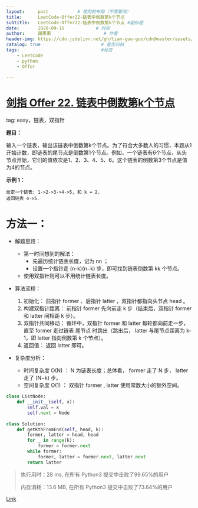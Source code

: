 ```yaml
---
layout:     post           # 使用的布局（不需要改）
title:      LeetCode-Offer22-链表中倒数第k个节点
subtitle:   LeetCode-Offer22-链表中倒数第k个节点 #副标题
date:       2020-09-15            # 时间
author:     甜果果                    # 作者
header-img: https://cdn.jsdelivr.net/gh/tian-guo-guo/cdn@master/assets/picgoimg/20200701171155.png  #背景图片
catalog: true                       # 是否归档
tags:                               #标签
    - LeetCode
    - python
    - Offer

---
```


# [剑指 Offer 22. 链表中倒数第k个节点](https://leetcode-cn.com/problems/lian-biao-zhong-dao-shu-di-kge-jie-dian-lcof/)

tag: easy，链表，双指针

**题目：**

输入一个链表，输出该链表中倒数第k个节点。为了符合大多数人的习惯，本题从1开始计数，即链表的尾节点是倒数第1个节点。例如，一个链表有6个节点，从头节点开始，它们的值依次是1、2、3、4、5、6。这个链表的倒数第3个节点是值为4的节点。

**示例 1：**

```
给定一个链表: 1->2->3->4->5, 和 k = 2.
返回链表 4->5.
```

# 方法一：

-   解题思路：
    -   第一时间想到的解法：
        -   先遍历统计链表长度，记为 nn ；
        -   设置一个指针走 (n-k)(n−k) 步，即可找到链表倒数第 kk 个节点。
    -   使用双指针则可以不用统计链表长度。

- 算法流程：
    1. 初始化： 前指针 former 、后指针 latter ，双指针都指向头节点 head 。
    2. 构建双指针距离： 前指针 former 先向前走 k 步（结束后，双指针 former 和 latter 间相距 k 步）。
    3. 双指针共同移动： 循环中，双指针 former 和 latter 每轮都向前走一步，直至 former 走过链表 尾节点 时跳出（跳出后， latter 与尾节点距离为 k-1，即 latter 指向倒数第 k 个节点）。
    4. 返回值： 返回 latter 即可。
- 复杂度分析：
    - 时间复杂度 O(N) ： N 为链表长度；总体看， former 走了 N 步， latter 走了 (N−k) 步。
    - 空间复杂度 O(1) ： 双指针 former , latter 使用常数大小的额外空间。

```python
class ListNode:
    def __init__(self, x):
        self.val = x
        self.next = Node
        
class Solution:
    def getKthFromEnd(self, head, k):
        former, latter = head, head
        for _ in range(k):
            former = former.next
        while former:
            former, latter = former.next, latter.next
        return latter
```

>执行用时：28 ms, 在所有 Python3 提交中击败了99.65%的用户
>
>内存消耗：13.6 MB, 在所有 Python3 提交中击败了73.64%的用户

[Link](https://leetcode-cn.com/problems/lian-biao-zhong-dao-shu-di-kge-jie-dian-lcof/solution/mian-shi-ti-22-lian-biao-zhong-dao-shu-di-kge-j-11/)